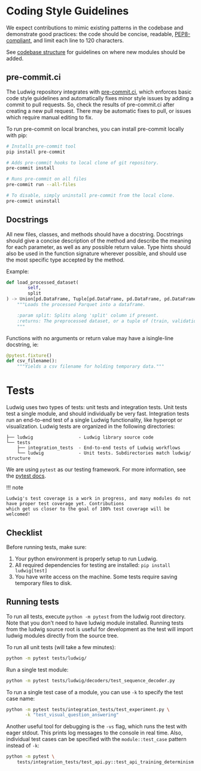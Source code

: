 # Coding Style Guidelines

We expect contributions to mimic existing patterns in the codebase and demonstrate good practices: the code should be
concise, readable, [PEP8-compliant](https://peps.python.org/pep-0008/), and limit each line to 120 characters.

See [codebase structure](../codebase_structure) for guidelines on where new modules should be added.

## pre-commit.ci

The Ludwig repository integrates with [pre-commit.ci](https://pre-commit.ci/), which enforces basic code style
guidelines and automatically fixes minor style issues by adding a commit to pull requests. So, check the results of
pre-commit.ci after creating a new pull request. There may be automatic fixes to pull, or issues which require manual
editing to fix.

To run pre-commit on local branches, you can install pre-commit locally with pip:

```bash
# Installs pre-commit tool
pip install pre-commit

# Adds pre-commit hooks to local clone of git repository.
pre-commit install

# Runs pre-commit on all files
pre-commit run --all-files

# To disable, simply uninstall pre-commit from the local clone.
pre-commit uninstall
```

## Docstrings

All new files, classes, and methods should have a docstring. Docstrings should give a concise description of the method
and describe the meaning for each parameter, as well as any possible return value. Type hints should also be used
in the function signature wherever possible, and should use the most specific type accepted by the method.

Example:

```python
def load_processed_dataset(
        self,
        split
) -> Union[pd.DataFrame, Tuple[pd.DataFrame, pd.DataFrame, pd.DataFrame]]:
    """Loads the processed Parquet into a dataframe.

    :param split: Splits along 'split' column if present.
    :returns: The preprocessed dataset, or a tuple of (train, validation, test).
    """
```

Functions with no arguments or return value may have a isingle-line docstring, ie:

```python
@pytest.fixture()
def csv_filename():
    """Yields a csv filename for holding temporary data."""
```

# Tests

Ludwig uses two types of tests: unit tests and integration tests. Unit tests test a single module, and should
individually be very fast. Integration tests run an end-to-end test of a single Ludwig functionality, like hyperopt or
visualization. Ludwig tests are organized in the following directories:

```
├── ludwig                 - Ludwig library source code
└── tests
    ├── integration_tests  - End-to-end tests of Ludwig workflows
    └── ludwig             - Unit tests. Subdirectories match ludwig/ structure
```

We are using `pytest` as our testing framework. For more information, see the [pytest docs](https://docs.pytest.org).

!!! note

    Ludwig's test coverage is a work in progress, and many modules do not have proper test coverage yet. Contributions
    which get us closer to the goal of 100% test coverage will be welcomed!

## Checklist

Before running tests, make sure:

1. Your python environment is properly setup to run Ludwig.
2. All required dependencies for testing are installed: `pip install ludwig[test]`
3. You have write access on the machine. Some tests require saving temporary files to disk.

## Running tests

To run all tests, execute `python -m pytest` from the ludwig root directory.
Note that you don't need to have ludwig module installed. Running tests from the ludwig source root is useful for
development as the test will import ludwig modules directly from the source tree.

To run all unit tests (will take a few minutes):

```bash
python -m pytest tests/ludwig/
```

Run a single test module:

```bash
python -m pytest tests/ludwig/decoders/test_sequence_decoder.py
```

To run a single test case of a module, you can use `-k` to specify the test case name:

```bash
python -m pytest tests/integration_tests/test_experiment.py \
       -k "test_visual_question_answering"
```

Another useful tool for debugging is the `-vs` flag, which runs the test with eager stdout. This prints log messages to
the console in real time. Also, individual test cases can be specified with the `module::test_case` pattern instead of
`-k`:

```bash
python -m pytest \
    tests/integration_tests/test_api.py::test_api_training_determinism -vs
```
